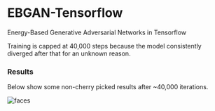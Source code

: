 # EBGAN-Tensorflow
Energy-Based Generative Adversarial Networks in Tensorflow

Training is capped at 40,000 steps because the model consistently diverged after that
for an unknown reason. 



### Results

Below show some non-cherry picked results after ~40,000 iterations.

![faces](http://i.imgur.com/jF8LxR7.jpg)

